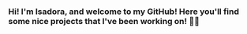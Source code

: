 ### Hi! I'm Isadora, and welcome to my GitHub! Here you'll find some nice projects that I've been working on! 👋😊

<!--
**IsadoraMuniz/IsadoraMuniz** is a ✨ _special_ ✨ repository because its `README.md` (this file) appears on your GitHub profile.

Computer Engineering student at [UNIFESP](https://www.unifesp.br/)

A little about me:

- 📚 I’m currently learning Web Development techs, like React, HTML, CSS and JavaScript
- 🥰 Python is my favorite programming language, but lately Javascript is getting my atenttion
- ⚡ I want to lear more about Software Engineering, because one of my goals is to become a Fullstack developer
- 💬 Ask me about anything, I would love to help you
- 📫 How to reach me: <a class="icon-linkedin social-button #0275b5" href="http://www.linkedin.com/in/isadora-rf-muniz"></a>


![Top Languages Card](https://github-readme-stats.vercel.app/api/top-langs/?username=IsadoraMuniz&layout=compact)

-->


